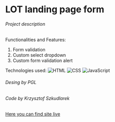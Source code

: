 # LOT landing page form

###### Project description

Functionalities and Features:

1. Form validation
2. Custom select dropdown
3. Custom form validation alert

Technologies used: ![HTML](https://img.shields.io/badge/HTML-%20-orange) ![CSS](https://img.shields.io/badge/CSS-%20-green) ![JavaScript](https://img.shields.io/badge/JavaScript-%20-yellow)

###### Desing by PGL

###### Code by Krzysztof Szkudlarek

[Here you can find site live](https://pgl.netlify.app/)
